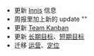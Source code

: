- 更新 [Innis](<Innis.md>) 信息
- 周报里加上新的 update ""
- 更新 [Team Kanban](<Team Kanban.md>)
- 更新 [长期目标](<长期目标.md>)、[短期目标](<短期目标.md>)
- 迁移 [运营](<运营.md>)、[定位](<定位.md>)

